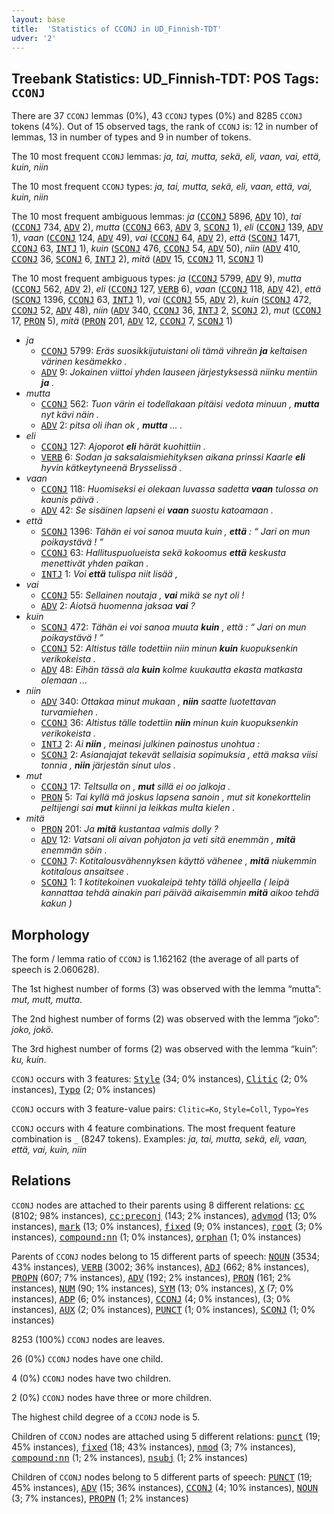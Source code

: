 ```yaml
---
layout: base
title:  'Statistics of CCONJ in UD_Finnish-TDT'
udver: '2'
---
```


## Treebank Statistics: UD_Finnish-TDT: POS Tags: `CCONJ`

There are 37 `CCONJ` lemmas (0%), 43 `CCONJ` types (0%) and 8285 `CCONJ` tokens (4%).
Out of 15 observed tags, the rank of `CCONJ` is: 12 in number of lemmas, 13 in number of types and 9 in number of tokens.

The 10 most frequent `CCONJ` lemmas: <em>ja, tai, mutta, sekä, eli, vaan, vai, että, kuin, niin</em>

The 10 most frequent `CCONJ` types:  <em>ja, tai, mutta, sekä, eli, vaan, että, vai, kuin, niin</em>

The 10 most frequent ambiguous lemmas: <em>ja</em> (<tt><a href="fi_tdt-pos-CCONJ.html">CCONJ</a></tt> 5896, <tt><a href="fi_tdt-pos-ADV.html">ADV</a></tt> 10), <em>tai</em> (<tt><a href="fi_tdt-pos-CCONJ.html">CCONJ</a></tt> 734, <tt><a href="fi_tdt-pos-ADV.html">ADV</a></tt> 2), <em>mutta</em> (<tt><a href="fi_tdt-pos-CCONJ.html">CCONJ</a></tt> 663, <tt><a href="fi_tdt-pos-ADV.html">ADV</a></tt> 3, <tt><a href="fi_tdt-pos-SCONJ.html">SCONJ</a></tt> 1), <em>eli</em> (<tt><a href="fi_tdt-pos-CCONJ.html">CCONJ</a></tt> 139, <tt><a href="fi_tdt-pos-ADV.html">ADV</a></tt> 1), <em>vaan</em> (<tt><a href="fi_tdt-pos-CCONJ.html">CCONJ</a></tt> 124, <tt><a href="fi_tdt-pos-ADV.html">ADV</a></tt> 49), <em>vai</em> (<tt><a href="fi_tdt-pos-CCONJ.html">CCONJ</a></tt> 64, <tt><a href="fi_tdt-pos-ADV.html">ADV</a></tt> 2), <em>että</em> (<tt><a href="fi_tdt-pos-SCONJ.html">SCONJ</a></tt> 1471, <tt><a href="fi_tdt-pos-CCONJ.html">CCONJ</a></tt> 63, <tt><a href="fi_tdt-pos-INTJ.html">INTJ</a></tt> 1), <em>kuin</em> (<tt><a href="fi_tdt-pos-SCONJ.html">SCONJ</a></tt> 476, <tt><a href="fi_tdt-pos-CCONJ.html">CCONJ</a></tt> 54, <tt><a href="fi_tdt-pos-ADV.html">ADV</a></tt> 50), <em>niin</em> (<tt><a href="fi_tdt-pos-ADV.html">ADV</a></tt> 410, <tt><a href="fi_tdt-pos-CCONJ.html">CCONJ</a></tt> 36, <tt><a href="fi_tdt-pos-SCONJ.html">SCONJ</a></tt> 6, <tt><a href="fi_tdt-pos-INTJ.html">INTJ</a></tt> 2), <em>mitä</em> (<tt><a href="fi_tdt-pos-ADV.html">ADV</a></tt> 15, <tt><a href="fi_tdt-pos-CCONJ.html">CCONJ</a></tt> 11, <tt><a href="fi_tdt-pos-SCONJ.html">SCONJ</a></tt> 1)

The 10 most frequent ambiguous types:  <em>ja</em> (<tt><a href="fi_tdt-pos-CCONJ.html">CCONJ</a></tt> 5799, <tt><a href="fi_tdt-pos-ADV.html">ADV</a></tt> 9), <em>mutta</em> (<tt><a href="fi_tdt-pos-CCONJ.html">CCONJ</a></tt> 562, <tt><a href="fi_tdt-pos-ADV.html">ADV</a></tt> 2), <em>eli</em> (<tt><a href="fi_tdt-pos-CCONJ.html">CCONJ</a></tt> 127, <tt><a href="fi_tdt-pos-VERB.html">VERB</a></tt> 6), <em>vaan</em> (<tt><a href="fi_tdt-pos-CCONJ.html">CCONJ</a></tt> 118, <tt><a href="fi_tdt-pos-ADV.html">ADV</a></tt> 42), <em>että</em> (<tt><a href="fi_tdt-pos-SCONJ.html">SCONJ</a></tt> 1396, <tt><a href="fi_tdt-pos-CCONJ.html">CCONJ</a></tt> 63, <tt><a href="fi_tdt-pos-INTJ.html">INTJ</a></tt> 1), <em>vai</em> (<tt><a href="fi_tdt-pos-CCONJ.html">CCONJ</a></tt> 55, <tt><a href="fi_tdt-pos-ADV.html">ADV</a></tt> 2), <em>kuin</em> (<tt><a href="fi_tdt-pos-SCONJ.html">SCONJ</a></tt> 472, <tt><a href="fi_tdt-pos-CCONJ.html">CCONJ</a></tt> 52, <tt><a href="fi_tdt-pos-ADV.html">ADV</a></tt> 48), <em>niin</em> (<tt><a href="fi_tdt-pos-ADV.html">ADV</a></tt> 340, <tt><a href="fi_tdt-pos-CCONJ.html">CCONJ</a></tt> 36, <tt><a href="fi_tdt-pos-INTJ.html">INTJ</a></tt> 2, <tt><a href="fi_tdt-pos-SCONJ.html">SCONJ</a></tt> 2), <em>mut</em> (<tt><a href="fi_tdt-pos-CCONJ.html">CCONJ</a></tt> 17, <tt><a href="fi_tdt-pos-PRON.html">PRON</a></tt> 5), <em>mitä</em> (<tt><a href="fi_tdt-pos-PRON.html">PRON</a></tt> 201, <tt><a href="fi_tdt-pos-ADV.html">ADV</a></tt> 12, <tt><a href="fi_tdt-pos-CCONJ.html">CCONJ</a></tt> 7, <tt><a href="fi_tdt-pos-SCONJ.html">SCONJ</a></tt> 1)


* <em>ja</em>
  * <tt><a href="fi_tdt-pos-CCONJ.html">CCONJ</a></tt> 5799: <em>Eräs suosikkijutuistani oli tämä vihreän <b>ja</b> keltaisen värinen kesämekko .</em>
  * <tt><a href="fi_tdt-pos-ADV.html">ADV</a></tt> 9: <em>Jokainen viittoi yhden lauseen järjestyksessä niinku mentiin <b>ja</b> .</em>
* <em>mutta</em>
  * <tt><a href="fi_tdt-pos-CCONJ.html">CCONJ</a></tt> 562: <em>Tuon värin ei todellakaan pitäisi vedota minuun , <b>mutta</b> nyt kävi näin .</em>
  * <tt><a href="fi_tdt-pos-ADV.html">ADV</a></tt> 2: <em>pitsa oli ihan ok , <b>mutta</b> ... .</em>
* <em>eli</em>
  * <tt><a href="fi_tdt-pos-CCONJ.html">CCONJ</a></tt> 127: <em>Ajoporot <b>eli</b> härät kuohittiin .</em>
  * <tt><a href="fi_tdt-pos-VERB.html">VERB</a></tt> 6: <em>Sodan ja saksalaismiehityksen aikana prinssi Kaarle <b>eli</b> hyvin kätkeytyneenä Brysselissä .</em>
* <em>vaan</em>
  * <tt><a href="fi_tdt-pos-CCONJ.html">CCONJ</a></tt> 118: <em>Huomiseksi ei olekaan luvassa sadetta <b>vaan</b> tulossa on kaunis päivä .</em>
  * <tt><a href="fi_tdt-pos-ADV.html">ADV</a></tt> 42: <em>Se sisäinen lapseni ei <b>vaan</b> suostu katoamaan .</em>
* <em>että</em>
  * <tt><a href="fi_tdt-pos-SCONJ.html">SCONJ</a></tt> 1396: <em>Tähän ei voi sanoa muuta kuin , <b>että</b> : “ Jari on mun poikaystävä ! ”</em>
  * <tt><a href="fi_tdt-pos-CCONJ.html">CCONJ</a></tt> 63: <em>Hallituspuolueista sekä kokoomus <b>että</b> keskusta menettivät yhden paikan .</em>
  * <tt><a href="fi_tdt-pos-INTJ.html">INTJ</a></tt> 1: <em>Voi <b>että</b> tulispa niit lisää ,</em>
* <em>vai</em>
  * <tt><a href="fi_tdt-pos-CCONJ.html">CCONJ</a></tt> 55: <em>Sellainen noutaja , <b>vai</b> mikä se nyt oli !</em>
  * <tt><a href="fi_tdt-pos-ADV.html">ADV</a></tt> 2: <em>Aiotsä huomenna jaksaa <b>vai</b> ?</em>
* <em>kuin</em>
  * <tt><a href="fi_tdt-pos-SCONJ.html">SCONJ</a></tt> 472: <em>Tähän ei voi sanoa muuta <b>kuin</b> , että : “ Jari on mun poikaystävä ! ”</em>
  * <tt><a href="fi_tdt-pos-CCONJ.html">CCONJ</a></tt> 52: <em>Altistus tälle todettiin niin minun <b>kuin</b> kuopuksenkin verikokeista .</em>
  * <tt><a href="fi_tdt-pos-ADV.html">ADV</a></tt> 48: <em>Eihän tässä ala <b>kuin</b> kolme kuukautta ekasta matkasta olemaan ...</em>
* <em>niin</em>
  * <tt><a href="fi_tdt-pos-ADV.html">ADV</a></tt> 340: <em>Ottakaa minut mukaan , <b>niin</b> saatte luotettavan turvamiehen .</em>
  * <tt><a href="fi_tdt-pos-CCONJ.html">CCONJ</a></tt> 36: <em>Altistus tälle todettiin <b>niin</b> minun kuin kuopuksenkin verikokeista .</em>
  * <tt><a href="fi_tdt-pos-INTJ.html">INTJ</a></tt> 2: <em>Ai <b>niin</b> , meinasi julkinen painostus unohtua :</em>
  * <tt><a href="fi_tdt-pos-SCONJ.html">SCONJ</a></tt> 2: <em>Asianajajat tekevät sellaisia sopimuksia , että maksa viisi tonnia , <b>niin</b> järjestän sinut ulos .</em>
* <em>mut</em>
  * <tt><a href="fi_tdt-pos-CCONJ.html">CCONJ</a></tt> 17: <em>Teltsulla on , <b>mut</b> sillä ei oo jalkoja .</em>
  * <tt><a href="fi_tdt-pos-PRON.html">PRON</a></tt> 5: <em>Tai kyllä mä joskus lapsena sanoin , mut sit konekorttelin peltijengi sai <b>mut</b> kiinni ja leikkas multa kielen .</em>
* <em>mitä</em>
  * <tt><a href="fi_tdt-pos-PRON.html">PRON</a></tt> 201: <em>Ja <b>mitä</b> kustantaa valmis dolly ?</em>
  * <tt><a href="fi_tdt-pos-ADV.html">ADV</a></tt> 12: <em>Vatsani oli aivan pohjaton ja veti sitä enemmän , <b>mitä</b> enemmän söin .</em>
  * <tt><a href="fi_tdt-pos-CCONJ.html">CCONJ</a></tt> 7: <em>Kotitalousvähennyksen käyttö vähenee , <b>mitä</b> niukemmin kotitalous ansaitsee .</em>
  * <tt><a href="fi_tdt-pos-SCONJ.html">SCONJ</a></tt> 1: <em>1 kotitekoinen vuokaleipä tehty tällä ohjeella ( leipä kannattaa tehdä ainakin pari päivää aikaisemmin <b>mitä</b> aikoo tehdä kakun )</em>

## Morphology

The form / lemma ratio of `CCONJ` is 1.162162 (the average of all parts of speech is 2.060628).

The 1st highest number of forms (3) was observed with the lemma “mutta”: <em>mut, mutt, mutta</em>.

The 2nd highest number of forms (2) was observed with the lemma “joko”: <em>joko, jokö</em>.

The 3rd highest number of forms (2) was observed with the lemma “kuin”: <em>ku, kuin</em>.

`CCONJ` occurs with 3 features: <tt><a href="fi_tdt-feat-Style.html">Style</a></tt> (34; 0% instances), <tt><a href="fi_tdt-feat-Clitic.html">Clitic</a></tt> (2; 0% instances), <tt><a href="fi_tdt-feat-Typo.html">Typo</a></tt> (2; 0% instances)

`CCONJ` occurs with 3 feature-value pairs: `Clitic=Ko`, `Style=Coll`, `Typo=Yes`

`CCONJ` occurs with 4 feature combinations.
The most frequent feature combination is `_` (8247 tokens).
Examples: <em>ja, tai, mutta, sekä, eli, vaan, että, vai, kuin, niin</em>


## Relations

`CCONJ` nodes are attached to their parents using 8 different relations: <tt><a href="fi_tdt-dep-cc.html">cc</a></tt> (8102; 98% instances), <tt><a href="fi_tdt-dep-cc-preconj.html">cc:preconj</a></tt> (143; 2% instances), <tt><a href="fi_tdt-dep-advmod.html">advmod</a></tt> (13; 0% instances), <tt><a href="fi_tdt-dep-mark.html">mark</a></tt> (13; 0% instances), <tt><a href="fi_tdt-dep-fixed.html">fixed</a></tt> (9; 0% instances), <tt><a href="fi_tdt-dep-root.html">root</a></tt> (3; 0% instances), <tt><a href="fi_tdt-dep-compound-nn.html">compound:nn</a></tt> (1; 0% instances), <tt><a href="fi_tdt-dep-orphan.html">orphan</a></tt> (1; 0% instances)

Parents of `CCONJ` nodes belong to 15 different parts of speech: <tt><a href="fi_tdt-pos-NOUN.html">NOUN</a></tt> (3534; 43% instances), <tt><a href="fi_tdt-pos-VERB.html">VERB</a></tt> (3002; 36% instances), <tt><a href="fi_tdt-pos-ADJ.html">ADJ</a></tt> (662; 8% instances), <tt><a href="fi_tdt-pos-PROPN.html">PROPN</a></tt> (607; 7% instances), <tt><a href="fi_tdt-pos-ADV.html">ADV</a></tt> (192; 2% instances), <tt><a href="fi_tdt-pos-PRON.html">PRON</a></tt> (161; 2% instances), <tt><a href="fi_tdt-pos-NUM.html">NUM</a></tt> (90; 1% instances), <tt><a href="fi_tdt-pos-SYM.html">SYM</a></tt> (13; 0% instances), <tt><a href="fi_tdt-pos-X.html">X</a></tt> (7; 0% instances), <tt><a href="fi_tdt-pos-ADP.html">ADP</a></tt> (6; 0% instances), <tt><a href="fi_tdt-pos-CCONJ.html">CCONJ</a></tt> (4; 0% instances),  (3; 0% instances), <tt><a href="fi_tdt-pos-AUX.html">AUX</a></tt> (2; 0% instances), <tt><a href="fi_tdt-pos-PUNCT.html">PUNCT</a></tt> (1; 0% instances), <tt><a href="fi_tdt-pos-SCONJ.html">SCONJ</a></tt> (1; 0% instances)

8253 (100%) `CCONJ` nodes are leaves.

26 (0%) `CCONJ` nodes have one child.

4 (0%) `CCONJ` nodes have two children.

2 (0%) `CCONJ` nodes have three or more children.

The highest child degree of a `CCONJ` node is 5.

Children of `CCONJ` nodes are attached using 5 different relations: <tt><a href="fi_tdt-dep-punct.html">punct</a></tt> (19; 45% instances), <tt><a href="fi_tdt-dep-fixed.html">fixed</a></tt> (18; 43% instances), <tt><a href="fi_tdt-dep-nmod.html">nmod</a></tt> (3; 7% instances), <tt><a href="fi_tdt-dep-compound-nn.html">compound:nn</a></tt> (1; 2% instances), <tt><a href="fi_tdt-dep-nsubj.html">nsubj</a></tt> (1; 2% instances)

Children of `CCONJ` nodes belong to 5 different parts of speech: <tt><a href="fi_tdt-pos-PUNCT.html">PUNCT</a></tt> (19; 45% instances), <tt><a href="fi_tdt-pos-ADV.html">ADV</a></tt> (15; 36% instances), <tt><a href="fi_tdt-pos-CCONJ.html">CCONJ</a></tt> (4; 10% instances), <tt><a href="fi_tdt-pos-NOUN.html">NOUN</a></tt> (3; 7% instances), <tt><a href="fi_tdt-pos-PROPN.html">PROPN</a></tt> (1; 2% instances)

